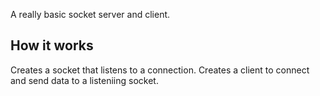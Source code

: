 A really basic socket server and client. 

## How it works
Creates a socket that listens to a connection.
Creates a client to connect and send data to a listeniing socket.